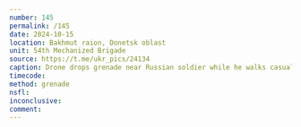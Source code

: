 ```yaml
---
number: 145
permalink: /145
date: 2024-10-15
location: Bakhmut raion, Donetsk oblast
unit: 54th Mechanized Brigade
source: https://t.me/ukr_pics/24134
caption: Drone drops grenade near Russian soldier while he walks casually. He immediately proceeds to detonating his own
timecode: 
method: grenade
nsfl: 
inconclusive: 
comment: 
---
```

<script async src="https://telegram.org/js/telegram-widget.js?22" data-telegram-post="ukr_pics/24134" data-width="100%" data-userpic="false"></script>
